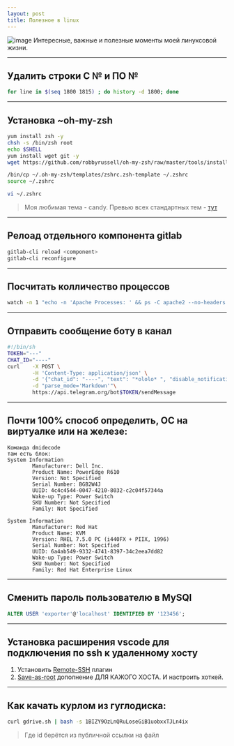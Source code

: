 ```yaml
---
layout: post
title: Полезное в linux
---
```


![image](https://user-images.githubusercontent.com/2937856/152644246-1d4ebd30-269a-4f51-a04c-3fabebfa071f.png)
Интересные, важные и полезные моменты моей линуксовой жизни.

___
## Удалить строки С № и ПО №

```bash
for line in $(seq 1800 1815) ; do history -d 1800; done
```

___
## Установка ~oh-my-zsh

```bash
yum install zsh -y
chsh -s /bin/zsh root
echo $SHELL
yum install wget git -y
wget https://github.com/robbyrussell/oh-my-zsh/raw/master/tools/install.sh -O - | zsh

/bin/cp ~/.oh-my-zsh/templates/zshrc.zsh-template ~/.zshrc
source ~/.zshrc

vi ~/.zshrc
```

> Моя любимая тема - candy. Превью всех стандартных тем - [тут](https://github.com/ohmyzsh/ohmyzsh/wiki/Themes)

___
## Релоад отдельного компонента gitlab

```bash
gitlab-cli reload <component>
gitlab-cli reconfigure
```

___
## Посчитать колличество процессов

```bash
watch -n 1 "echo -n 'Apache Processes: ' && ps -C apache2 --no-headers | wc -l && free -m"
```

___
## Отправить сообщение боту в канал

```bash
#!/bin/sh
TOKEN="---"
CHAT_ID="----"
curl    -X POST \
        -H 'Content-Type: application/json' \
        -d '{"chat_id": "----", "text": "*ololo* ", "disable_notification": true}' \
        -d "parse_mode='Markdown'"\
        https://api.telegram.org/bot$TOKEN/sendMessage
```

___
## Почти 100% способ определить, ОС на виртуалке или на железе:

```vi
Команда dmidecode
там есть блок:
System Information
        Manufacturer: Dell Inc.
        Product Name: PowerEdge R610
        Version: Not Specified
        Serial Number: BGB2W4J
        UUID: 4c4c4544-0047-4210-8032-c2c04f57344a
        Wake-up Type: Power Switch
        SKU Number: Not Specified
        Family: Not Specified

System Information
        Manufacturer: Red Hat
        Product Name: KVM
        Version: RHEL 7.5.0 PC (i440FX + PIIX, 1996)
        Serial Number: Not Specified
        UUID: 6a4ab549-9332-4741-8397-34c2eea7dd82
        Wake-up Type: Power Switch
        SKU Number: Not Specified
        Family: Red Hat Enterprise Linux
```

___
## Сменить пароль пользователю в MySQl

```sql
ALTER USER 'exporter'@'localhost' IDENTIFIED BY '123456';
```

___
## Установка расширения vscode для подключения по ssh к удаленному хосту

1) Установить [Remote-SSH](https://marketplace.visualstudio.com/items?itemName=ms-vscode-remote.remote-ssh) плагин
2) [Save-as-root](https://marketplace.visualstudio.com/items?itemName=yy0931.save-as-root) дополнение ДЛЯ КАЖОГО ХОСТА. И настроить хоткей.

___
## Как качать курлом из гуглодиска:

```bash
curl gdrive.sh | bash -s 1BIZY9OzLnQRuLoseGiB1uobxxTJLn4ix
```

> Где id берётся из публичной ссылки на файл
